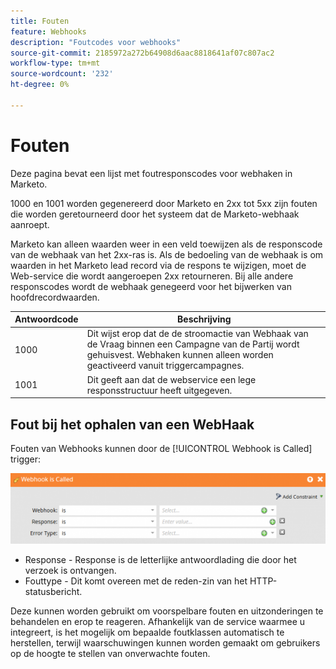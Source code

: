```yaml
---
title: Fouten
feature: Webhooks
description: "Foutcodes voor webhooks"
source-git-commit: 2185972a272b64908d6aac8818641af07c807ac2
workflow-type: tm+mt
source-wordcount: '232'
ht-degree: 0%

---
```



# Fouten

Deze pagina bevat een lijst met foutresponscodes voor webhaken in Marketo.

1000 en 1001 worden gegenereerd door Marketo en 2xx tot 5xx zijn fouten die worden geretourneerd door het systeem dat de Marketo-webhaak aanroept.

Marketo kan alleen waarden weer in een veld toewijzen als de responscode van de webhaak van het 2xx-ras is. Als de bedoeling van de webhaak is om waarden in het Marketo lead record via de respons te wijzigen, moet de Web-service die wordt aangeroepen 2xx retourneren. Bij alle andere responscodes wordt de webhaak genegeerd voor het bijwerken van hoofdrecordwaarden.

| Antwoordcode | Beschrijving |
| --- | --- |
| 1000 | Dit wijst erop dat de de stroomactie van Webhaak van de Vraag binnen een Campagne van de Partij wordt gehuisvest. Webhaken kunnen alleen worden geactiveerd vanuit triggercampagnes. |
| 1001 | Dit geeft aan dat de webservice een lege responsstructuur heeft uitgegeven. |

## Fout bij het ophalen van een WebHaak

Fouten van Webhooks kunnen door de [!UICONTROL Webhook is Called] trigger:

![Webhaak wordt aangeroepen](assets/webhook-called.png)

* Response - Response is de letterlijke antwoordlading die door het verzoek is ontvangen.
* Fouttype - Dit komt overeen met de reden-zin van het HTTP-statusbericht.

Deze kunnen worden gebruikt om voorspelbare fouten en uitzonderingen te behandelen en erop te reageren. Afhankelijk van de service waarmee u integreert, is het mogelijk om bepaalde foutklassen automatisch te herstellen, terwijl waarschuwingen kunnen worden gemaakt om gebruikers op de hoogte te stellen van onverwachte fouten.
